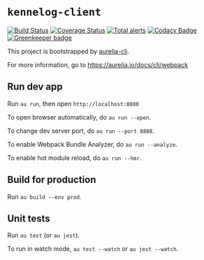 # `kennelog-client`

[![Build Status](https://travis-ci.com/roris/kennelog-client.svg?branch=master)](https://travis-ci.com/roris/kennelog-client)
[![Coverage Status](https://coveralls.io/repos/github/roris/kennelog-client/badge.svg?branch=master)](https://coveralls.io/github/roris/kennelog-client?branch=master)
[![Total alerts](https://img.shields.io/lgtm/alerts/g/roris/kennelog-client.svg?logo=lgtm&logoWidth=18)](https://lgtm.com/projects/g/roris/kennelog-client/alerts/)
[![Codacy Badge](https://api.codacy.com/project/badge/Grade/82f1c450d58c40b88fde7ba6f899a479)](https://app.codacy.com/app/roris/kennelog-client?utm_source=github.com&utm_medium=referral&utm_content=roris/kennelog-client&utm_campaign=Badge_Grade_Dashboard)
[![Greenkeeper badge](https://badges.greenkeeper.io/roris/kennelog-client.svg)](https://greenkeeper.io/)

This project is bootstrapped by [aurelia-cli](https://github.com/aurelia/cli).

For more information, go to https://aurelia.io/docs/cli/webpack

## Run dev app

Run `au run`, then open `http://localhost:8080`

To open browser automatically, do `au run --open`.

To change dev server port, do `au run --port 8888`.

To enable Webpack Bundle Analyzer, do `au run --analyze`.

To enable hot module reload, do `au run --hmr`.

## Build for production

Run `au build --env prod`.

## Unit tests

Run `au test` (or `au jest`).

To run in watch mode, `au test --watch` or `au jest --watch`.
